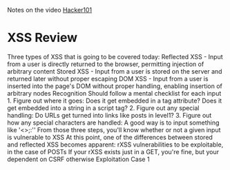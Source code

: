 Notes on the video [Hacker101](https://www.youtube.com/watch?v=HGaFCcWM57U&list=PLxhvVyxYRviZd1oEA9nmnilY3PhVrt4nj&index=3)
# XSS Review

Three types of XSS that is going to be covered today:
	Reflected XSS - Input from a user is directly returned to the browser, permitting injection of arbitrary content 
	Stored XSS - Input from a user is stored on the server and returned later without proper escaping
	DOM XSS - Input from a user is inserted into the page's DOM without proper handling, enabling insertion of arbitrary nodes
Recognition 
	Should follow a mental checklist for each input 
	1. Figure out where it goes: Does it get embedded in a tag attribute? Does it get embedded into a string in a script tag?
	2. Figure out any special handling: Do URLs get turned into links like posts in level1?
	3. Figure out how any special characters are handled: A good way is to input something like '<>;:''
	From those three steps, you'll know whether or not a given input is vulnerable to XSS
	At this point, one of the differences between stored and reflected XSS becomes apparent: rXSS vulnerabilities to be exploitable, in the case of POSTs
	If your rXSS exists just in a GET, you're fine, but your dependent on CSRF otherwise 
Exploitation Case 1
	
